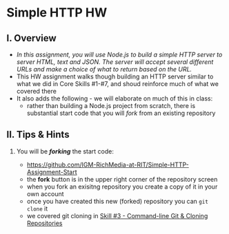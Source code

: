 # Simple HTTP HW

## I. Overview

- *In this assignment, you will use Node.js to build a simple HTTP server to server HTML, text and JSON. The server will accept several different URLs and make a choice of what to return based on the URL.*
- This HW assignment walks though building an HTTP server similar to what we did in Core Skills #1-#7, and shoud reinforce much of what we covered there
- It also adds the following - we will elaborate on much of this in class:
  - rather than building a Node.js project from scratch, there is substantial start code that you will *fork* from an existing repository

## II. Tips & Hints

1) You will be ***forking*** the start code:

    - https://github.com/IGM-RichMedia-at-RIT/Simple-HTTP-Assignment-Start
    - the **fork** button is in the upper right corner of the repository screen
    - when you fork an exisitng repository you create a copy of it in your own account
    - once you have created this new (forked) repository you can `git clone` it
    - we covered git cloning in [Skill #3 - Command-line Git & Cloning Repositories](../core-skills/3-command-line-git.md)
